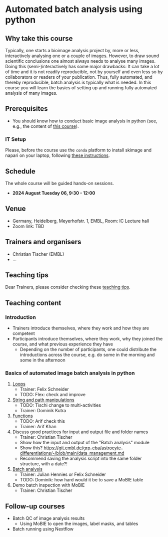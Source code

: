 # Automated batch analysis using python  

## Why take this course

Typically, one starts a bioimage analysis project by, more or less, interactively analysing one or a couple of images. However, to draw sound scientific conclusions one almost always needs to analyse many images. Doing this (semi-)interactively has some major drawbacks: It can take a lot of time and it is not readily reproducible, not by yourself and even less so by collaborators or readers of your publication. Thus, fully automated, and thereby reproducible, batch analysis is typically what is needed. In this course you will learn the basics of setting up and running fully automated analysis of many images.

## Prerequisites

* You should know how to conduct basic image analysis in python (see, e.g., the content of [this course](https://github.com/NEUBIAS/training-resources/blob/master/courses/YYYY_MM_HOST_skimage_napari_beginners.md)).

### IT Setup

Please, before the course use the `conda` platform to install skimage and napari on your laptop, following [these instructions](https://neubias.github.io/training-resources/tool_installation/index.html#skimage_napari). 

## Schedule 

The whole course will be guided hands-on sessions.

- **2024 August Tuesday 06, 9:30 - 12:00** 

## Venue

- Germany, Heidelberg, Meyerhofstr. 1, EMBL, Room: IC Lecture hall
- Zoom link: TBD

## Trainers and organisers

- Christian Tischer (EMBL)
- ...

## Teaching tips

Dear Trainers, please consider checking these [teaching tips](https://github.com/NEUBIAS/training-resources/blob/master/TEACHING_TIPS.md).

## Teaching content

### Introduction

- Trainers introduce themselves, where they work and how they are competent
- Participants introduce themselves, where they work, why they joined the course, and what previous experience they have
    - Depending on the number of participants, one could distribute the introductions across the course, e.g. do some in the morning and some in the afternoon

### Basics of automated image batch analysis in python

1. [Loops](https://neubias.github.io/training-resources/script_for_loop/index.html)
    - Trainer: Felix Schneider
    - TODO: Flex: check and improve
1. [String and path manipulations](https://neubias.github.io/training-resources/string_concat/index.html)
    - TODO: Tischi change to multi-activities
    - Trainer: Dominik Kutra
1. [Functions](https://neubias.github.io/training-resources/script_functions/index.html)
    - TODO: Arif check this 
    - Trainer: Arif Khan
1. Discuss good practices for input and output file and folder names
    - Trainer: Christian Tischer
    - Show how the input and output of the "Batch analysis" module
    - Show this? https://git.embl.de/grp-cba/astrocyte-differentiations/-/blob/main/data_management.md
    - Recommend saving the analysis script into the same folder structure, with a date?!
1. [Batch analysis](https://neubias.github.io/training-resources/batch_processing/index.html)
    - Trainer: Julian Hennies or Felix Schneider
    - TODO: Dominik: how hard would it be to save a MoBIE table
1. Demo batch inspection with MoBIE
    - Trainer: Christian Tischer

## Follow-up courses

- Batch QC of image analysis results 
    - Using MoBIE to open the images, label masks, and tables
- Batch running using Nextflow
